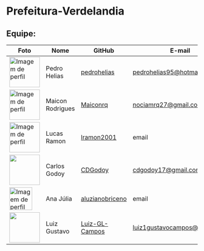 # Prefeitura-Verdelandia

## Equipe:
|Foto | Nome            | GitHub      | E-mail       | 
|-----|-----------------|-------------|-------------|
| <img width='80' src='https://avatars.githubusercontent.com/u/30875663?v=4' alt='Imagem de perfil'> | Pedro Helias |[pedrohelias](https://github.com/pedrohelias) | pedrohelias95@hotmail.com |
| <img width='80' src='https://avatars.githubusercontent.com/u/51386810?v=4' alt='Imagem de perfil'> | Maicon Rodrigues | [Maiconrq](https://github.com/Maiconrq) | nociamrq27@gmail.com |
| <img width='80' src='https://avatars.githubusercontent.com/u/78308822?v=4' alt='Imagem de perfil'> | Lucas Ramon | [lramon2001](https://github.com/lramon2001) | email |
| <img width='80' src='https://avatars.githubusercontent.com/u/49156990?v=4'> | Carlos Godoy | [CDGodoy](https://github.com/CDGodoy) | cdgodoy17@gmail.com | 
|  <img width='60' src='https://avatars.githubusercontent.com/u/70165772?v=4' alt='Imagem de perfil'> | Ana Júlia | [aluzianobriceno](https://github.com/aluzianobriceno) | email |
| <img width='80' src='https://avatars.githubusercontent.com/u/42492795?v=4'> | Luiz Gustavo | [Luiz-GL-Campos](https://github.com/Luiz-GL-Campos) | luiz1gustavocampos@gmail.com | 
